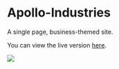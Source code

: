 # Apollo-Industries
A single page, business-themed site.

You can view the live version [here](https://aekari.github.io/Apollo-Industries/).

![](https://i.imgur.com/AURgKjt.png)
